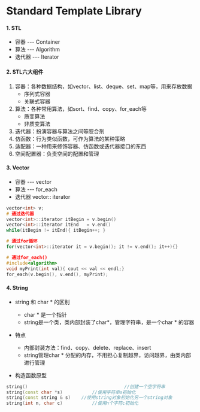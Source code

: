 # Standard Template Library

#### 1. STL

- 容器 	--- Container
- 算法     --- Algorithm
- 迭代器 --- Iterator

#### 2. STL六大组件

1. 容器：各种数据结构，如vector、list、deque、set、map等，用来存放数据
   - 序列式容器
   - 关联式容器
2. 算法：各种常用算法，如sort、find、copy、for_each等
   - 质变算法
   - 非质变算法
3. 迭代器：扮演容器与算法之间等胶合剂
4. 仿函数：行为类似函数，可作为算法的某种策略
5. 适配器：一种用来修饰容器、仿函数或迭代器接口的东西
6. 空间配置器：负责空间的配置和管理



#### 3. Vector

- 容器  --- vector
- 算法  --- for_each
- 迭代器   vector<int>:: iterator

```c++
vector<int> v;
# 通过迭代器
vector<int>::iterator itBegin = v.begin()
vector<int>::iterator itEnd   = v.end()
while(itBegin != itEnd){ itBegin++; }

# 通过for循环
for(vector<int>::iterator it = v.begin(); it != v.end(); it++){}

# 通过for_each()
#include<algorithm>
void myPrint(int val){ cout << val << endl;}
for_each(v.begin(), v.end(), myPrint);
```

#### 4. String

- string 和 char * 的区别
  - char * 是一个指针
  - string是一个类，类内部封装了char*，管理字符串，是一个char * 的容器

- 特点
  - 内部封装方法：find、copy、delete、replace、insert
  - string管理char * 分配的内存，不用担心复制越界，访问越界，由类内部进行管理

- 构造函数原型

```c++
string()									//创建一个空字符串
string(const char *s)			//使用字符串s初始化
string(const string & s)	//使用string对象初始化另一个string对象
string(int n, char c)			//使用n个字符c初始化
```

